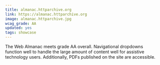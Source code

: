 ```yaml
---
title: almanac.httparchive.org
link: https://almanac.httparchive.org
image: almanac.httparchive.jpg
wcag_grade: AA
updated: yes
tags: showcase
---
```


The Web Almanac meets grade AA overall. Navigational dropdowns function well to handle the large amount of content well for assistive technology users. Additionally, PDFs published on the site are accessible.
